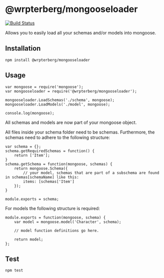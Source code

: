 # @wrpterberg/mongooseloader
[![Build Status](https://travis-ci.org/WterBerg/mongooseloader.svg?branch=master)](https://travis-ci.org/WterBerg/mongooseloader)

Allows you to easily load all your schemas and/or models into mongoose.

## Installation
`npm install @wrpterberg/mongooseloader`

## Usage
    var mongoose = require('mongoose');
    var mongooseloader = require('@wrpterberg/mongooseloader');
    
    mongooseloader.LoadSchemas('./schema', mongoose);
    mongooseloader.LoadModels('./model', mongoose);

    console.log(mongoose);

All schemas and models are now part of your mongoose object.

All files inside your schema folder need to be schemas. Furthermore, the schemas need to adhere to the following structure:

    var schema = {};
    schema.getRequiredSchemas = function() {
        return ['Item'];
    }
    schema.getSchema = function(mongoose, schemas) {
        return mongoose.Schema({
            // your model, schemas that are part of a subschema are found in schemas[schemaName] like this:
            items: [schemas['Item']
        });
    }
    
    module.exports = schema;

For models the following structure is required:

    module.exports = function(mongoose, schema) {
        var model = mongoose.model('Character', schema);
        
        // model function definitions go here.
        
        return model;
    };

## Test
`npm test`